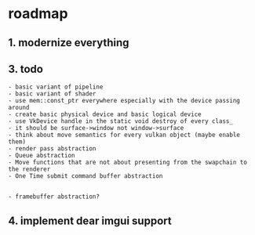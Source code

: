 # roadmap

## 1. modernize everything



## 3. todo
	- basic variant of pipeline
	- basic variant of shader
	- use mem::const_ptr everywhere especially with the device passing around
	- create basic physical device and basic logical device
	- use VkDevice handle in the static void destroy of every class_
	- it should be surface->window not window->surface
	- think about move semantics for every vulkan object (maybe enable them)
	- render pass abstraction
	- Queue abstraction
	- Move functions that are not about presenting from the swapchain to the renderer
	- One Time submit command buffer abstraction


	- framebuffer abstraction?

## 4. implement dear imgui support